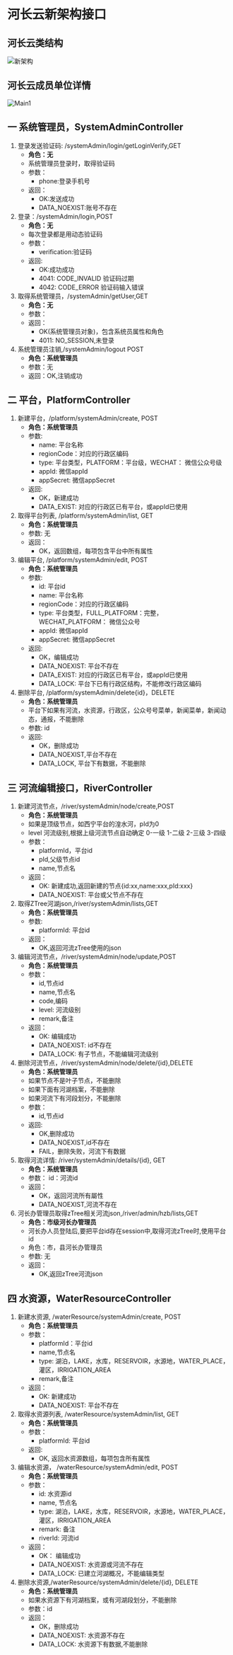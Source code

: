# 河长云新架构接口

## 河长云类结构

![新架构](/uploads/80ef9aa007ab35e15298e074991d929c/新架构.jpg)


## 河长云成员单位详情

![Main1](/uploads/7f32483b64a8990877b3eaddd87f9aa4/Main1.png)
## 一 系统管理员，SystemAdminController 
1. 登录发送验证码: /systemAdmin/login/getLoginVerify,GET
   * **角色：无**
   * 系统管理员登录时，取得验证码
   * 参数：
       * phone:登录手机号
   * 返回：
       * OK:发送成功
       * DATA_NOEXIST:账号不存在
2. 登录：/systemAdmin/login,POST
   * **角色：无**
   * 每次登录都是用动态验证码    
   * 参数：
       * verification:验证码
   * 返回:
       * OK:成功成功
       * 4041: CODE_INVALID 验证码过期
       * 4042: CODE_ERROR 验证码输入错误
3. 取得系统管理员，/systemAdmin/getUser,GET
    * **角色：无**
    * 参数：
    * 返回：
       * OK(系统管理员对象)，包含系统员属性和角色
       * 4011: NO_SESSION,未登录       
4. 系统管理员注销,/systemAdmin/logout POST
   * **角色：系统管理员**
   * 参数：无
   * 返回：OK,注销成功       
                                

## 二 平台，PlatformController
1. 新建平台，/platform/systemAdmin/create, POST
   * **角色：系统管理员**
   * 参数:
      * name: 平台名称
      * regionCode：对应的行政区编码
      * type: 平台类型，PLATFORM：平台级，WECHAT： 微信公众号级
      * appId: 微信appId
      * appSecret: 微信appSecret
   * 返回:
      * OK，新建成功
      * DATA_EXIST: 对应的行政区已有平台，或appId已使用
2. 取得平台列表, /platform/systemAdmin/list, GET
   * **角色：系统管理员**
   * 参数: 无
   * 返回：
      * OK，返回数组，每项包含平台中所有属性
3. 编辑平台, /platform/systemAdmin/edit, POST
   * **角色：系统管理员**
   * 参数:
      * id: 平台id
      * name: 平台名称
      * regionCode：对应的行政区编码
      * type: 平台类型，FULL_PLATFORM：完整，WECHAT_PLATFORM： 微信公众号
      * appId: 微信appId
      * appSecret: 微信appSecret
   * 返回:
      * OK，编辑成功
      * DATA_NOEXIST: 平台不存在
      * DATA_EXIST: 对应的行政区已有平台，或appId已使用
      * DATA_LOCK: 平台下已有行政区结构，不能修改行政区编码
4. 删除平台, /platform/systemAdmin/delete{id}，DELETE
   * **角色：系统管理员**
   * 平台下如果有河流，水资源，行政区，公众号号菜单，新闻菜单，新闻动态，通报，不能删除
   * 参数: id
   * 返回:
	 * OK，删除成功
	 * DATA_NOEXIST,平台不存在
	 * DATA_LOCK, 平台下有数据，不能删除

## 三 河流编辑接口，RiverController
1. 新建河流节点，/river/systemAdmin/node/create,POST
   * **角色：系统管理员**
   * 如果是顶级节点，如西宁平台的湟水河，pId为0
   * level 河流级别,根据上级河流节点自动确定 0-一级 1-二级 2-三级 3-四级           
   * 参数：
      * platformId，平台id  
      * pId,父级节点id
      * name,节点名
   * 返回：
       * OK: 新建成功,返回新建的节点{id:xx,name:xxx,pId:xxx}
       * DATA_NOEXIST: 平台或父节点不存在
2. 取得ZTree河湖json,/river/systemAdmin/lists,GET
   * **角色：系统管理员**
   * 参数: 
       * platformId: 平台id 
   * 返回：
       * OK,返回河流zTree使用的json 
3. 编辑河流节点，/river/systemAdmin/node/update,POST
   * **角色：系统管理员**
   * 参数：
      * id,节点id
      * name,节点名
      * code,编码
      * level: 河流级别
      * remark,备注
   * 返回：
      * OK: 编辑成功
      * DATA_NOEXIST: id不存在 
      * DATA_LOCK: 有子节点，不能编辑河流级别
4. 删除河流节点，/river/systemAdmin/node/delete/{id},DELETE
   * **角色：系统管理员**
   * 如果节点不是叶子节点，不能删除
   * 如果下面有河湖档案，不能删除
   * 如果河流下有河段划分，不能删除
   * 参数：
      * id,节点id
   * 返回:
      * OK,删除成功
      * DATA_NOEXIST,id不存在
      * FAIL，删除失败，河流下有数据
6. 取得河流详情: /river/systemAdmin/details/{id}, GET
   * **角色：系统管理员**
   * 参数： id：河流id
   * 返回：
      * OK，返回河流所有屬性
      * DATA_NOEXIST,河流不存在
6. 河长办管理员取得zTree相关河流json,/river/admin/hzb/lists,GET
   * **角色：市级河长办管理员**
   * 河长办人员登陆后,要把平台id存在session中,取得河流zTree时,使用平台id 
   * 角色：市，县河长办管理员
   * 参数: 无
   * 返回：
      * OK,返回zTree河流json

## 四 水资源，WaterResourceController
1. 新建水资源, /waterResource/systemAdmin/create, POST
   * **角色：系统管理员**
   * 参数：
      * platformId：平台id
      * name,节点名
      * type: 湖泊，LAKE，水库，RESERVOIR，水源地，WATER_PLACE，灌区，IRRIGATION_AREA
      * remark,备注
   * 返回：
      * OK: 新建成功
      * DATA_NOEXIST: 平台不存在
2. 取得水资源列表, /waterResource/systemAdmin/list, GET
   * **角色：系统管理员**
    * 参数：
       * platformId: 平台id
    * 返回:
       * OK, 返回水资源数组，每项包含所有属性
3. 编辑水资源， /waterResource/systemAdmin/edit, POST
   * **角色：系统管理员**
   * 参数：
	 * id: 水资源id
	 * name, 节点名
	 * type: 湖泊，LAKE，水库，RESERVOIR，水源地，WATER_PLACE，灌区，IRRIGATION_AREA
	 * remark: 备注
	 * riverId: 河流id
   * 返回：
	 * OK： 编辑成功
	 * DATA_NOEXIST: 水资源或河流不存在
	 * DATA_LOCK: 已建立河湖概况，不能编辑类型
4. 删除水资源,/waterResource/systemAdmin/delete/{id}, DELETE
   * **角色：系统管理员**
   * 如果水资源下有河湖档案，或有河湖段划分，不能删除
   * 参数：id
   * 返回：
	 * OK，删除成功
	 * DATA_NOEXIST: 水资源不存在
	 * DATA_LOCK: 水资源下有数据,不能删除
	 
	 
